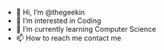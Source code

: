 - 👋 Hi, I’m @thegeekin
- 👀 I’m interested in Coding
- 🌱 I’m currently learning Computer Science
- 📫 How to reach me contact me

<!---
thegeekin/thegeekin is a ✨ special ✨ repository because its `README.md` (this file) appears on your GitHub profile.
You can click the Preview link to take a look at your changes.
--->
